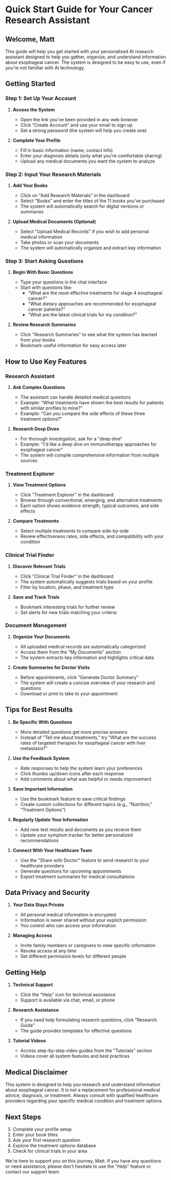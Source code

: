 # Quick Start Guide for Your Cancer Research Assistant

## Welcome, Matt

This guide will help you get started with your personalized AI research assistant designed to help you gather, organize, and understand information about esophageal cancer. The system is designed to be easy to use, even if you're not familiar with AI technology.

## Getting Started

### Step 1: Set Up Your Account

1. **Access the System**
   - Open the link you've been provided in any web browser
   - Click "Create Account" and use your email to sign up
   - Set a strong password (the system will help you create one)

2. **Complete Your Profile**
   - Fill in basic information (name, contact info)
   - Enter your diagnosis details (only what you're comfortable sharing)
   - Upload any medical documents you want the system to analyze

### Step 2: Input Your Research Materials

1. **Add Your Books**
   - Click on "Add Research Materials" in the dashboard
   - Select "Books" and enter the titles of the 11 books you've purchased
   - The system will automatically search for digital versions or summaries

2. **Upload Medical Documents (Optional)**
   - Select "Upload Medical Records" if you wish to add personal medical information
   - Take photos or scan your documents
   - The system will automatically organize and extract key information

### Step 3: Start Asking Questions

1. **Begin With Basic Questions**
   - Type your questions in the chat interface
   - Start with questions like:
     - "What are the most effective treatments for stage 4 esophageal cancer?"
     - "What dietary approaches are recommended for esophageal cancer patients?"
     - "What are the latest clinical trials for my condition?"

2. **Review Research Summaries**
   - Click "Research Summaries" to see what the system has learned from your books
   - Bookmark useful information for easy access later

## How to Use Key Features

### Research Assistant

1. **Ask Complex Questions**
   - The assistant can handle detailed medical questions
   - Example: "What treatments have shown the best results for patients with similar profiles to mine?"
   - Example: "Can you compare the side effects of these three treatment options?"

2. **Research Deep Dives**
   - For thorough investigation, ask for a "deep dive"
   - Example: "I'd like a deep dive on immunotherapy approaches for esophageal cancer"
   - The system will compile comprehensive information from multiple sources

### Treatment Explorer

1. **View Treatment Options**
   - Click "Treatment Explorer" in the dashboard
   - Browse through conventional, emerging, and alternative treatments
   - Each option shows evidence strength, typical outcomes, and side effects

2. **Compare Treatments**
   - Select multiple treatments to compare side-by-side
   - Review effectiveness rates, side effects, and compatibility with your condition

### Clinical Trial Finder

1. **Discover Relevant Trials**
   - Click "Clinical Trial Finder" in the dashboard
   - The system automatically suggests trials based on your profile
   - Filter by location, phase, and treatment type

2. **Save and Track Trials**
   - Bookmark interesting trials for further review
   - Set alerts for new trials matching your criteria

### Document Management

1. **Organize Your Documents**
   - All uploaded medical records are automatically categorized
   - Access them from the "My Documents" section
   - The system extracts key information and highlights critical data

2. **Create Summaries for Doctor Visits**
   - Before appointments, click "Generate Doctor Summary"
   - The system will create a concise overview of your research and questions
   - Download or print to take to your appointment

## Tips for Best Results

1. **Be Specific With Questions**
   - More detailed questions get more precise answers
   - Instead of "Tell me about treatments," try "What are the success rates of targeted therapies for esophageal cancer with liver metastasis?"

2. **Use the Feedback System**
   - Rate responses to help the system learn your preferences
   - Click thumbs up/down icons after each response
   - Add comments about what was helpful or needs improvement

3. **Save Important Information**
   - Use the bookmark feature to save critical findings
   - Create custom collections for different topics (e.g., "Nutrition," "Treatment Options")

4. **Regularly Update Your Information**
   - Add new test results and documents as you receive them
   - Update your symptom tracker for better personalized recommendations

5. **Connect With Your Healthcare Team**
   - Use the "Share with Doctor" feature to send research to your healthcare providers
   - Generate questions for upcoming appointments
   - Export treatment summaries for medical consultations

## Data Privacy and Security

1. **Your Data Stays Private**
   - All personal medical information is encrypted
   - Information is never shared without your explicit permission
   - You control who can access your information

2. **Managing Access**
   - Invite family members or caregivers to view specific information
   - Revoke access at any time
   - Set different permission levels for different people

## Getting Help

1. **Technical Support**
   - Click the "Help" icon for technical assistance
   - Support is available via chat, email, or phone

2. **Research Assistance**
   - If you need help formulating research questions, click "Research Guide"
   - The guide provides templates for effective questions

3. **Tutorial Videos**
   - Access step-by-step video guides from the "Tutorials" section
   - Videos cover all system features and best practices

## Medical Disclaimer

This system is designed to help you research and understand information about esophageal cancer. It is not a replacement for professional medical advice, diagnosis, or treatment. Always consult with qualified healthcare providers regarding your specific medical condition and treatment options.

## Next Steps

1. Complete your profile setup
2. Enter your book titles
3. Ask your first research question
4. Explore the treatment options database
5. Check for clinical trials in your area

We're here to support you on this journey, Matt. If you have any questions or need assistance, please don't hesitate to use the "Help" feature or contact our support team.
